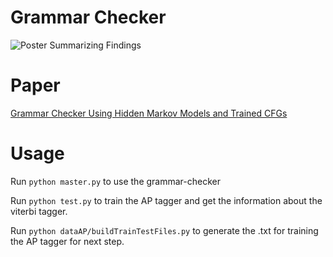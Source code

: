 # Grammar Checker

![Poster Summarizing Findings](https://raw.githubusercontent.com/bencmbrook/Grammar-Checker/master/Poster.jpg)

# Paper
[Grammar Checker Using Hidden Markov Models and Trained CFGs](https://github.com/bencmbrook/Grammar-Checker/blob/master/Grammar%20Checker%20Using%20Hidden%20Markov%20Models%20and%20Trained%20CFGs.pdf)

# Usage
Run `python master.py` to use the grammar-checker

Run `python test.py` to train the AP tagger and get the information about the viterbi tagger.

Run `python dataAP/buildTrainTestFiles.py` to generate the .txt for training the AP tagger for next step.
